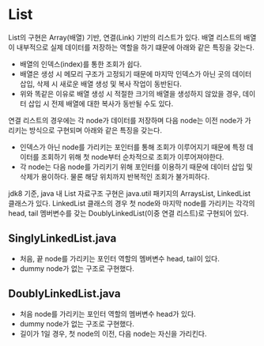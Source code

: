 # List
List의 구현은 Array(배열) 기반, 연결(Link) 기반의 리스트가 있다. 배열 리스트의 배열이 내부적으로 실제 데이터를 저장하는 역할을 하기 떄문에 아래와 같은 특징을 갖는다. 

- 배열의 인덱스(index)를 통한 조회가 쉽다.
- 배열은 생성 시 메모리 구조가 고정되기 때문에 마지막 인덱스가 아닌 곳의 데이터 삽입, 삭제 시 새로운 배열 생성 및 복사 작업이 동반된다.
- 위와 똑같은 이유로 배열 생성 시 적절한 크기의 배열을 생성하지 않았을 경우, 데이터 삽입 시 전제 배열에 대한 복사가 동반될 수도 있다.

연결 리스트의 경우에는 각 node가 데이터를 저장하며 다음 node는 이전 node가 가리키는 방식으로 구현되며 아래와 같은 특징을 갖는다.

- 인덱스가 아닌 node를 가리키는 포인터를 통해 조회가 이루어지기 때문에 특정 데이터를 조회하기 위해 첫 node부터 순차적으로 조회가 이루어져야한다.
- 각 node는 다음 node를 가리키기 위해 포인터를 이용하기 때문에 데이터 삽입 및 삭제가 용이하다. 물론 해당 위치까지 반복적인 조회가 불가피하다.

jdk8 기준, java 내 List 자료구조 구현은 java.util 패키지의 ArraysList, LinkedList 클래스가 있다.
LinkedList 클래스의 경우 첫 node와 마지막 node를 가리키는 각각의 head, tail 멤버변수를 갖는 DoublyLinkedList(이중 연결 리스트)로 구현되어 있다.

## SinglyLinkedList.java
- 처음, 끝 node를 가리키는 포인터 역할의 멤버변수 head, tail이 있다.
- dummy node가 없는 구조로 구현했다.

## DoublyLinkedList.java
- 처음 node를 가리키는 포인터 역할의 멤버변수 head가 있다.
- dummy node가 없는 구조로 구현했다.
- 길이가 1일 경우, 첫 node의 이전, 다음 node는 자신을 가리킨다.